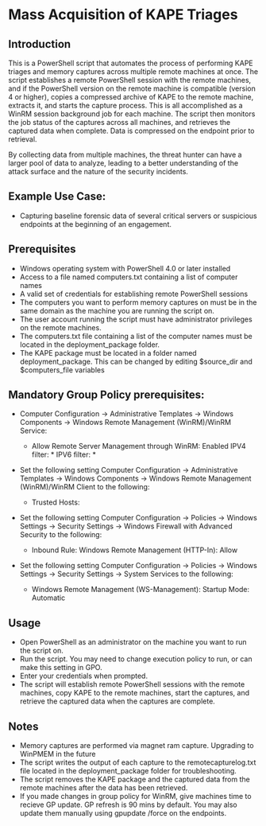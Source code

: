 # Mass Acquisition of KAPE Triages

## Introduction

This is a PowerShell script that automates the process of performing KAPE triages and memory captures across multiple remote machines at once. The script establishes a remote PowerShell session with the remote machines, and if the PowerShell version on the remote machine is compatible (version 4 or higher), copies a compressed archive of KAPE to the remote machine, extracts it, and starts the capture process. This is all accomplished as a WinRM session background job for each machine. The script then monitors the job status of the captures across all machines, and retrieves the captured data when complete. Data is compressed on the endpoint prior to retrieval.

By collecting data from multiple machines, the threat hunter can have a larger pool of data to analyze, leading to a better understanding of the attack surface and the nature of the security incidents.

## Example Use Case:
- Capturing baseline forensic data of several critical servers or suspicious endpoints at the beginning of an engagement.

## Prerequisites
- Windows operating system with PowerShell 4.0 or later installed
- Access to a file named computers.txt containing a list of computer names
- A valid set of credentials for establishing remote PowerShell sessions
- The computers you want to perform memory captures on must be in the same domain as the machine you are running the script on.
- The user account running the script must have administrator privileges on the remote machines.
- The computers.txt file containing a list of the computer names must be located in the deployment_package folder.
- The KAPE package must be located in a folder named deployment_package. This can be changed by editing $source_dir and $computers_file variables

## Mandatory Group Policy prerequisites:
- Computer Configuration -> Administrative Templates -> Windows Components -> Windows Remote Management (WinRM)/WinRM Service:
    - Allow Remote Server Management through WinRM: Enabled
        IPV4 filter: *
        IPV6 filter: *

- Set the following setting Computer Configuration -> Administrative Templates -> Windows Components -> Windows Remote Management (WinRM)/WinRM Client to the following:
    - Trusted Hosts: <Client1 IP you want to remote to>
                     <Client2 IP you want to remote to>

- Set the following setting Computer Configuration -> Policies -> Windows Settings -> Security Settings -> Windows Firewall with Advanced Security to the following:
    - Inbound Rule: Windows Remote Management (HTTP-In): Allow

- Set the following setting Computer Configuration -> Policies -> Windows Settings -> Security Settings -> System Services to the following:
    - Windows Remote Management (WS-Management): Startup Mode: Automatic

## Usage
- Open PowerShell as an administrator on the machine you want to run the script on.
- Run the script. You may need to change execution policy to run, or can make this setting in GPO.
- Enter your credentials when prompted.
- The script will establish remote PowerShell sessions with the remote machines, copy KAPE to the remote machines, start the captures, and retrieve the captured data when the captures are complete.

## Notes
- Memory captures are performed via magnet ram capture. Upgrading to WinPMEM in the future
- The script writes the output of each capture to the remotecapturelog.txt file located in the deployment_package folder for troubleshooting.
- The script removes the KAPE package and the captured data from the remote machines after the data has been retrieved.
- If you made changes in group policy for WinRM, give machines time to recieve GP update. GP refresh is 90 mins by default. You may also update them manually using gpupdate /force on the endpoints.
